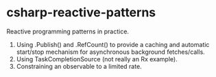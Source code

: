 # csharp-reactive-patterns
Reactive programming patterns in practice.


1. Using .Publish() and .RefCount() to provide a caching and automatic start/stop mechanism for asynchronous background fetches/calls.
2. Using TaskCompletionSource (not really an Rx example).
3. Constraining an observable to a limited rate.